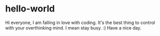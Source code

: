 # hello-world
Hi everyone,
I am falling in love with coding.
It's the best thing to control with your overthinking mind.
I mean stay busy. :)
Have a nice day.
